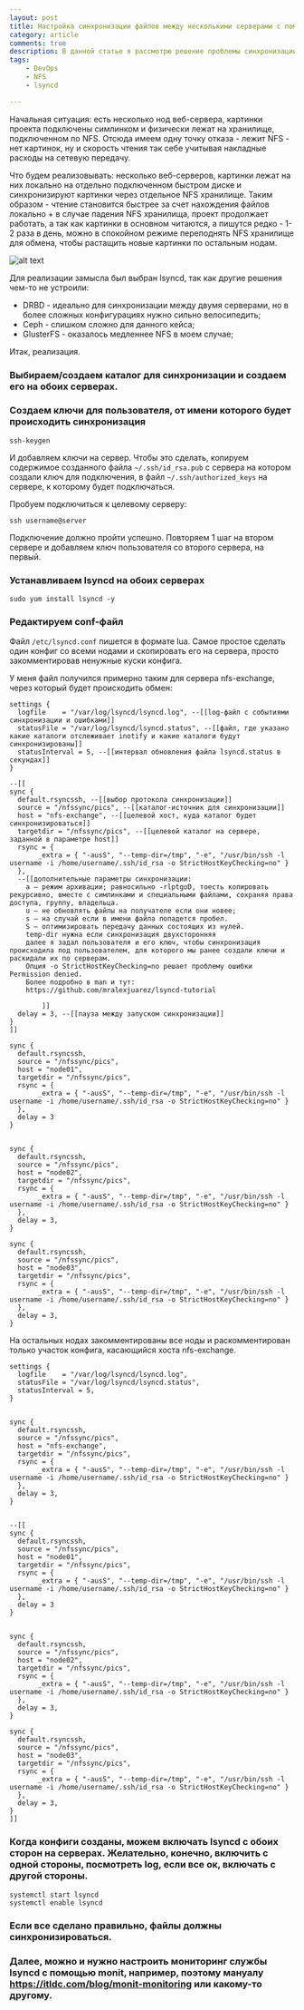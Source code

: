 ```yaml
---
layout: post
title: Настройка синхронизации файлов между несколькими серверами с помощью lsyncd
category: article
comments: true
description: В данной статье я рассмотрю решение проблемы синхронизации файлов между несколькими серверами с помощью lsyncd, NFS и тюнинга ядра.
tags:
    - DevOps
    - NFS
    - lsyncd

---
```


Начальная ситуация: есть несколько нод веб-сервера, картинки проекта подключены симлинком и физически лежат на хранилище, подключенном по NFS. Отсюда имеем одну точку отказа - лежит NFS - нет картинок, ну и скорость чтения так себе учитывая накладные расходы на сетевую передачу.

Что будем реализовывать: несколько веб-серверов, картинки лежат на них локально на отдельно подключенном быстром диске и синхронизируют картинки через отдельное NFS хранилище. Таким образом - чтение становится быстрее за счет нахождения файлов локально + в случае падения NFS хранилища, проект продолжает работать, а так как картинки в основном читаются, а пишутся редко - 1-2 раза в день, можно в спокойном режиме переподнять NFS хранилище для обмена, чтобы растащить новые картинки по остальным нодам.

![alt text](http://devopspath.ru/resources/images/nfs.png "DevOps")

Для реализации замысла был выбран lsyncd, так как другие решения чем-то не устроили:

- DRBD - идеально для синхронизации между двумя серверами, но в более сложных конфигурациях нужно сильно велосипедить;
- Ceph - слишком сложно для данного кейса;
- GlusterFS - оказалось медленнее NFS в моем случае;

Итак, реализация.

### Выбираем/создаем каталог для синхронизации и создаем его на обоих серверах.

### Создаем ключи для пользователя, от имени которого будет происходить синхронизация

```
ssh-keygen
```

И добавляем ключи на сервер. Чтобы это сделать, копируем содержимое созданного файла `~/.ssh/id_rsa.pub` с сервера на котором создали ключ для подключения, в файл `~/.ssh/authorized_keys` на сервере, к которому будет подключаться.

Пробуем подключиться к целевому серверу:

```
ssh username@server
```
Подключение должно пройти успешно.
Повторяем 1 шаг на втором сервере и добавляем ключ пользователя со второго сервера, на первый.

### Устанавливаем lsyncd на обоих серверах

```
sudo yum install lsyncd -y
```

### Редактируем conf-файл

Файл `/etc/lsyncd.conf` пишется в формате lua. Самое простое сделать один конфиг со всеми нодами и скопировать его на сервера, просто закомментировав ненужные куски конфига.

У меня файл получился примерно таким для сервера nfs-exchange, через который будет происходить обмен:

```
settings {
  logfile    = "/var/log/lsyncd/lsyncd.log", --[[log-файл с событиями синхронизации и ошибками]]
  statusFile = "/var/log/lsyncd/lsyncd.status", --[[файл, где указано какие каталоги отслеживает inotify и какие каталоги будут синхронизированы]]
  statusInterval = 5, --[[интервал обновления файла lsyncd.status в секундах]]
}

--[[
sync {
  default.rsyncssh, --[[выбор протокола синхронизации]]
  source = "/nfssync/pics", --[[каталог-источник для синхронизации]]
  host = "nfs-exchange", --[[целевой хост, куда каталог будет синхронизироваться]]
  targetdir = "/nfssync/pics", --[[целевой каталог на сервере, заданной в параметре host]]
  rsync = {
       _extra = { "-ausS", "--temp-dir=/tmp", "-e", "/usr/bin/ssh -l username -i /home/username/.ssh/id_rsa -o StrictHostKeyChecking=no" }
  }, 
  --[[дополнительные параметры синхронизации:
    a — режим архивации; равносильно -rlptgoD, тоесть копировать рекурсивно, вместе с симлинками и специальными файлами, сохраняя права доступа, группу, владельца.
    u — не обновлять файлы на получателе если они новее;    
    s — на случай если в имени файла попадется пробел.
    S — оптимизировать передачу данных состоящих из нулей.
    temp-dir нужна если синхронизация двухсторонняя
    далее я задал пользователя и его ключ, чтобы синхронизация происходила под пользователем, для которого мы ранее создали ключи и раскидали их по серверам.
    Опция -o StrictHostKeyChecking=no решает проблему ошибки Permission denied.
    Более подробно в man и тут:
    https://github.com/mralexjuarez/lsyncd-tutorial
            
        ]]
  delay = 3, --[[пауза между запуском синхронизации]]
}
]]

sync {
  default.rsyncssh,
  source = "/nfssync/pics",
  host = "node01",
  targetdir = "/nfssync/pics",
  rsync = {
       _extra = { "-ausS", "--temp-dir=/tmp", "-e", "/usr/bin/ssh -l username -i /home/username/.ssh/id_rsa -o StrictHostKeyChecking=no" }
  },
  delay = 3
}


sync {
  default.rsyncssh,
  source = "/nfssync/pics",
  host = "node02",
  targetdir = "/nfssync/pics",
  rsync = {
       _extra = { "-ausS", "--temp-dir=/tmp", "-e", "/usr/bin/ssh -l username -i /home/username/.ssh/id_rsa -o StrictHostKeyChecking=no" }
  },
  delay = 3,
}

sync {
  default.rsyncssh,
  source = "/nfssync/pics",
  host = "node03",
  targetdir = "/nfssync/pics",
  rsync = {
       _extra = { "-ausS", "--temp-dir=/tmp", "-e", "/usr/bin/ssh -l username -i /home/username/.ssh/id_rsa -o StrictHostKeyChecking=no" }
  },
  delay = 3,
}

```
На остальных нодах закомментированы все ноды и раскомментирован только участок конфига, касающийся хоста nfs-exchange.

```
settings {
  logfile    = "/var/log/lsyncd/lsyncd.log",
  statusFile = "/var/log/lsyncd/lsyncd.status",
  statusInterval = 5,
}


sync {
  default.rsyncssh,
  source = "/nfssync/pics",
  host = "nfs-exchange",
  targetdir = "/nfssync/pics",
  rsync = {
       _extra = { "-ausS", "--temp-dir=/tmp", "-e", "/usr/bin/ssh -l username -i /home/username/.ssh/id_rsa -o StrictHostKeyChecking=no" }
  },
  delay = 3,
}


--[[
sync {
  default.rsyncssh,
  source = "/nfssync/pics",
  host = "node01",
  targetdir = "/nfssync/pics",
  rsync = {
       _extra = { "-ausS", "--temp-dir=/tmp", "-e", "/usr/bin/ssh -l username -i /home/username/.ssh/id_rsa -o StrictHostKeyChecking=no" }
  },
  delay = 3
}


sync {
  default.rsyncssh,
  source = "/nfssync/pics",
  host = "node02",
  targetdir = "/nfssync/pics",
  rsync = {
       _extra = { "-ausS", "--temp-dir=/tmp", "-e", "/usr/bin/ssh -l username -i /home/username/.ssh/id_rsa -o StrictHostKeyChecking=no" }
  },
  delay = 3,
}

sync {
  default.rsyncssh,
  source = "/nfssync/pics",
  host = "node03",
  targetdir = "/nfssync/pics",
  rsync = {
       _extra = { "-ausS", "--temp-dir=/tmp", "-e", "/usr/bin/ssh -l username -i /home/username/.ssh/id_rsa -o StrictHostKeyChecking=no" }
  },
  delay = 3,
}
]]

```
### Когда конфиги созданы, можем включать lsyncd с обоих сторон на серверах. Желательно, конечно, включить с одной стороны, посмотреть log, если все ок, включать с другой стороны.

```
systemctl start lsyncd
systemctl enable lsyncd
```

### Если все сделано правильно, файлы должны синхронизироваться.
   
### Далее, можно и нужно настроить мониторинг службы lsyncd с помощью monit, например, поэтому мануалу https://itldc.com/blog/monit-monitoring или какому-то другому.
